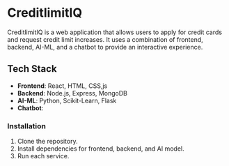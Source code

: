 # CreditlimitIQ

CreditlimitIQ is a web application that allows users to apply for credit cards and request credit limit increases. It uses a combination of frontend, backend, AI-ML, and a chatbot to provide an interactive experience.

## Tech Stack
- **Frontend**: React, HTML, CSS,js
- **Backend**: Node.js, Express, MongoDB
- **AI-ML**: Python, Scikit-Learn, Flask
- **Chatbot**: 

### Installation
1. Clone the repository.
2. Install dependencies for frontend, backend, and AI model.
3. Run each service.
